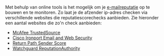 Met behulp van online tools is het mogelijk om je
[e-mailreputatie](./how-to-build-up-your-email-reputation.md)
op te bouwen en te monitoren. Zo laat je de afzender ip-adres checken
via verschillende websites die reputatiescorechecks aanbieden. Zie
hieronder een aantal websites die zo'n check aanbieden:

-   [McAfee
    TrustedSource](http://www.trustedsource.org/en/feedback/checking "McAfee TrustedSource")
-   [Cisco Ironport Email and Web
    Security](http://www.senderbase.org "Cisco Ironport Email and Web Security")
-   [Return Path Sender
    Score](https://senderscore.org/ "Return Path Sender Score")
-   [Watchguard
    ReputationAuthority](http://www.reputationauthority.org/index.php "Watchguard ReputationAuthority")

